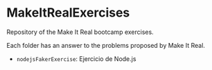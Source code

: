 # MakeItRealExercises
Repository of the Make It Real bootcamp exercises.

Each folder has an answer to the problems proposed by Make It Real.

* <code>nodejsFakerExercise</code>: Ejercicio de Node.js